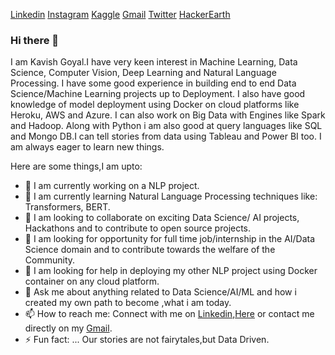 [Linkedin](https://www.linkedin.com/in/kavish-goyal-595583b2/)  [Instagram](https://www.instagram.com/j_n__k_v_s_h/) 
[Kaggle](https://www.kaggle.com/kavishgoyal)  [Gmail](kavishjain111@gmail.com)  [Twitter](https://twitter.com/kavishjain13) 
[HackerEarth](https://www.kaggle.com/kavishgoyal)

### Hi there 👋

 I am Kavish Goyal.I have very keen interest in Machine Learning, Data Science, Computer Vision, Deep Learning and Natural Language Processing.
 I have some good experience in building end to end Data Science/Machine Learning projects up to Deployment.
 I also have good knowledge of model deployment using Docker on cloud platforms like Heroku, AWS and Azure.
 I can also work on Big Data with Engines like Spark and Hadoop.
 Along with Python i am also good at query languages like SQL and Mongo DB.I can tell stories from data using Tableau and Power BI too.
 I am always eager to learn new things.
 
<!--
**KavishGoyal/KavishGoyal** is a ✨ _special_ ✨ repository because its `README.md` (this file) appears on your GitHub profile.
-->
Here are some things,I am upto:

* 🔭 I am currently working on a NLP project.
* 🌱 I am currently learning Natural Language Processing techniques like: Transformers, BERT.
* 👯 I am looking to collaborate on exciting Data Science/ AI projects, Hackathons and to contribute to open source projects.
* 🤔 I am looking for opportunity for full time job/internship in the AI/Data Science domain and to contribute towards the welfare of the Community.
* 🤔 I am looking for help in deploying my other NLP project using Docker container on any cloud platform.
* 💬 Ask me about anything related to Data Science/AI/ML and how i created my own path to become ,what i am today.
* 📫 How to reach me: Connect with me on [Linkedin](https://www.linkedin.com/in/kavish-goyal-595583b2/),[Here](https://github.com/KavishGoyal/) or contact me directly on my [Gmail](kavishjain111@gmail.com).
* ⚡ Fun fact: ... Our stories are not fairytales,but Data Driven.

